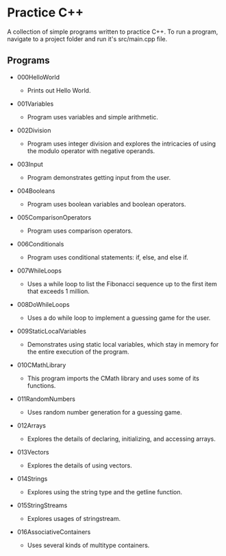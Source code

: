 # Practice C++

A collection of simple programs written to practice C++.
To run a program, navigate to a project folder and run it's src/main.cpp file.

## Programs

- 000HelloWorld
    - Prints out Hello World.

- 001Variables
    - Program uses variables and simple arithmetic.

- 002Division
    - Program uses integer division and explores the intricacies of using the modulo operator with negative operands.

- 003Input
    - Program demonstrates getting input from the user.

- 004Booleans
    - Program uses boolean variables and boolean operators.

- 005ComparisonOperators
    - Program uses comparison operators.

- 006Conditionals
    - Program uses conditional statements: if, else, and else if.

- 007WhileLoops
    - Uses a while loop to list the Fibonacci sequence up to the first item that exceeds 1 million.

- 008DoWhileLoops
    - Uses a do while loop to implement a guessing game for the user.

- 009StaticLocalVariables
    - Demonstrates using static local variables, which stay in memory for the entire execution of the program.

- 010CMathLibrary
    - This program imports the CMath library and uses some of its functions.

- 011RandomNumbers
    - Uses random number generation for a guessing game.

- 012Arrays
    - Explores the details of declaring, initializing, and accessing arrays.

- 013Vectors
    - Explores the details of using vectors.

- 014Strings
    - Explores using the string type and the getline function.

- 015StringStreams
    - Explores usages of stringstream.

- 016AssociativeContainers
    - Uses several kinds of multitype containers.